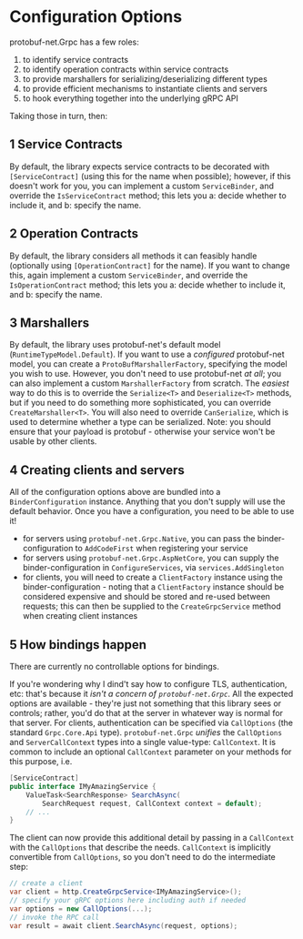 # Configuration Options

protobuf-net.Grpc has a few roles:

1. to identify service contracts
2. to identify operation contracts within service contracts
3. to provide marshallers for serializing/deserializing different types
4. to provide efficient mechanisms to instantiate clients and servers
5. to hook everything together into the underlying gRPC API

Taking those in turn, then:

## 1 Service Contracts

By default, the library expects service contracts to be decorated with `[ServiceContract]` (using this for the name when possible); however, if this doesn't work for you,
you can implement a custom `ServiceBinder`, and override the `IsServiceContract` method; this lets you a: decide whether to include
it, and b: specify the name.

## 2 Operation Contracts

By default, the library considers all methods it can feasibly handle (optionally using `[OperationContract]` for the name). If you want to change this,
again implement a custom `ServiceBinder`, and override the `IsOperationContract` method; this lets you a: decide whether to include
it, and b: specify the name.

## 3 Marshallers

By default, the library uses protobuf-net's default model (`RuntimeTypeModel.Default`). If you want to use a *configured* protobuf-net model, you can
create a `ProtoBufMarshallerFactory`, specifying the model you wish to use. However, you don't need to use protobuf-net *at all*; you can also implement
a custom `MarshallerFactory` from scratch. The *easiest* way to do this is to override the `Serialize<T>` and `Deserialize<T>` methods, but if you need
to do something more sophisticated, you can override `CreateMarshaller<T>`. You will also need to override `CanSerialize`, which is used to determine
whether a type can be serialized. Note: you should ensure that your payload is protobuf - otherwise your service won't be usable by other clients.

## 4 Creating clients and servers

All of the configuration options above are bundled into a `BinderConfiguration` instance. Anything that you don't supply will use the default behavior.
Once you have a configuration, you need to be able to use it!

- for servers using `protobuf-net.Grpc.Native`, you can pass the binder-configuration to `AddCodeFirst` when registering your service
- for servers using `protobuf-net.Grpc.AspNetCore`, you can supply the binder-configuration in `ConfigureServices`, via `services.AddSingleton`
- for clients, you will need to create a `ClientFactory` instance using the binder-configuration - noting that a `ClientFactory` instance should be considered expensive
and should be stored and re-used between requests; this can then be supplied to the `CreateGrpcService` method when creating client instances

## 5 How bindings happen

There are currently no controllable options for bindings.

If you're wondering why I dind't say how to configure TLS, authentication, etc: that's because it *isn't a concern of `protobuf-net.Grpc`*. All the
expected options are available - they're just not something that this library sees or controls; rather, you'd do that at the server in whatever way
is normal for that server. For clients, authentication can be specified via `CallOptions` (the standard `Grpc.Core.Api` type). `protobuf-net.Grpc` *unifies*
the `CallOptions` and `ServerCallContext` types into a single value-type: `CallContext`. It is common to include an optional `CallContext` parameter
on your methods for this purpose, i.e.

``` c#
[ServiceContract]
public interface IMyAmazingService {
    ValueTask<SearchResponse> SearchAsync(
	    SearchRequest request, CallContext context = default);
    // ...
}
```

The client can now provide this additional detail by passing in a `CallContext` with the `CallOptions` that describe the needs. `CallContext` is implicitly
convertible from `CallOptions`, so you don't need to do the intermediate step:

``` c#
// create a client
var client = http.CreateGrpcService<IMyAmazingService>();
// specify your gRPC options here including auth if needed
var options = new CallOptions(...);
// invoke the RPC call
var result = await client.SearchAsync(request, options);
```
